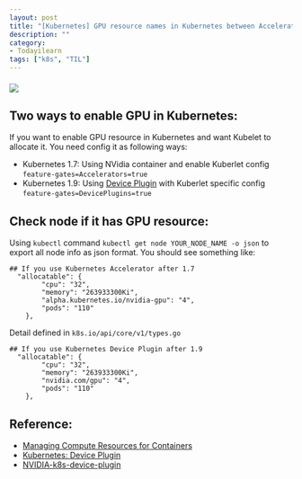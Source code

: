 ```yaml
---
layout: post
title: "[Kubernetes] GPU resource names in Kubernetes between Accelerators and DevicePlugin "
description: ""
category: 
- Todayilearn
tags: ["k8s", "TIL"]
---
```




#### ![](https://kerpanic.files.wordpress.com/2017/11/1qtnqtnrgq-n-r5k-nyuz0g.png)

## Two ways to enable GPU in Kubernetes:

If you want to enable GPU resource in Kubernetes and want Kubelet to allocate it.  You need config it as following ways:

- Kubernetes 1.7: Using NVidia container and  enable Kuberlet config `feature-gates=Accelerators=true`
- Kubernetes 1.9: Using [Device Plugin](https://kubernetes.io/docs/concepts/cluster-administration/device-plugins/) with Kuberlet specific config `feature-gates=DevicePlugins=true`

## Check node if it has GPU resource:

Using `kubectl` command `kubectl get node YOUR_NODE_NAME -o json`  to export all node info as json format. You should see something like:

```
## If you use Kubernetes Accelerator after 1.7
  "allocatable": {
        "cpu": "32",
        "memory": "263933300Ki",
        "alpha.kubernetes.io/nvidia-gpu": "4",
        "pods": "110"
    },
```

Detail defined in `k8s.io/api/core/v1/types.go`

    ## If you use Kubernetes Device Plugin after 1.9
      "allocatable": {
            "cpu": "32",
            "memory": "263933300Ki",
            "nvidia.com/gpu": "4",
            "pods": "110"
        },
## Reference:

- [Managing Compute Resources for Containers](https://kubernetes.io/docs/concepts/configuration/manage-compute-resources-container/)
- [Kubernetes: Device Plugin](https://kubernetes.io/docs/concepts/cluster-administration/device-plugins/)
- [NVIDIA-k8s-device-plugin](https://github.com/NVIDIA/k8s-device-plugin)